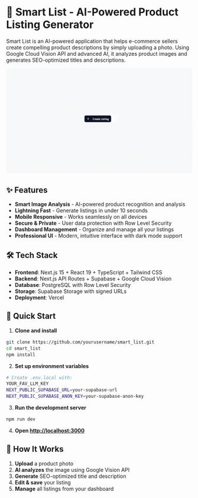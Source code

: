 # 🚀 Smart List - AI-Powered Product Listing Generator

Smart List is an AI-powered application that helps e-commerce sellers create compelling product descriptions by simply uploading a photo. Using Google Cloud Vision API and advanced AI, it analyzes product images and generates SEO-optimized titles and descriptions.

![Smart List Demo](public/smart_list.gif)

## ✨ Features

- **Smart Image Analysis** - AI-powered product recognition and analysis
- **Lightning Fast** - Generate listings in under 10 seconds
- **Mobile Responsive** - Works seamlessly on all devices
- **Secure & Private** - User data protection with Row Level Security
- **Dashboard Management** - Organize and manage all your listings
- **Professional UI** - Modern, intuitive interface with dark mode support

## 🛠️ Tech Stack

- **Frontend**: Next.js 15 + React 19 + TypeScript + Tailwind CSS
- **Backend**: Next.js API Routes + Supabase + Google Cloud Vision
- **Database**: PostgreSQL with Row Level Security
- **Storage**: Supabase Storage with signed URLs
- **Deployment**: Vercel

## 🔧 Quick Start

1. **Clone and install**
```bash
git clone https://github.com/yourusername/smart_list.git
cd smart_list
npm install
```

2. **Set up environment variables**
```bash
# Create .env.local with:
YOUR_FAV_LLM_KEY
NEXT_PUBLIC_SUPABASE_URL=your-supabase-url
NEXT_PUBLIC_SUPABASE_ANON_KEY=your-supabase-anon-key
```

3. **Run the development server**
```bash
npm run dev
```

4. **Open [http://localhost:3000](http://localhost:3000)**

## 🎯 How It Works

1. **Upload** a product photo
2. **AI analyzes** the image using Google Vision API
3. **Generate** SEO-optimized title and description
4. **Edit & save** your listing
5. **Manage** all listings from your dashboard